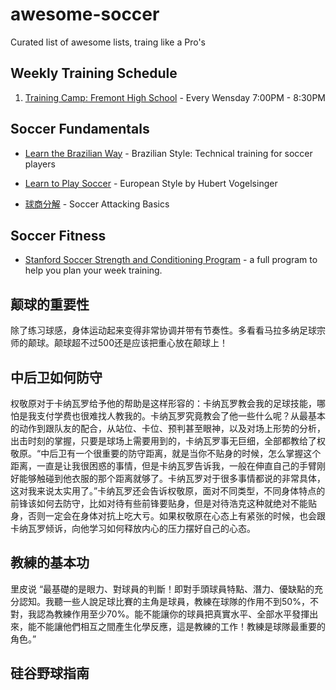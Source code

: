 # awesome-soccer

Curated list of awesome lists, traing like a Pro's

## Weekly Training Schedule
1. [Training Camp: Fremont High School](https://www.google.com/maps/place/Fremont+High+School/@37.3533182,-122.0382673,17z/data=!4m8!1m2!2m1!1sfremont+high+school!3m4!1s0x808fb67f653a3697:0xd9c9e57933775863!8m2!3d37.353891!4d-122.0346795) - Every Wensday 7:00PM - 8:30PM

## Soccer Fundamentals

- [Learn the Brazilian Way](https://www.youtube.com/watch?v=bzjVnj8Gms4) - Brazilian Style: Technical training for soccer players
- [Learn to Play Soccer](https://www.youtube.com/watch?v=uNOpSPkNWUM) - European Style by Hubert Vogelsinger

- [球商分解](https://vimeo.com/209025500) - Soccer Attacking Basics 


## Soccer Fitness
- [Stanford Soccer Strength and Conditioning Program](http://froeberg.com/soccerunited/stanfordfitness.pdf) - a full program to help you plan your week training.

## 颠球的重要性

除了练习球感，身体运动起来变得非常协调并带有节奏性。多看看马拉多纳足球宗师的颠球。颠球超不过500还是应该把重心放在颠球上！ 

## 中后卫如何防守
权敬原对于卡纳瓦罗给予他的帮助是这样形容的：卡纳瓦罗教会我的足球技能，哪怕是我支付学费也很难找人教我的。卡纳瓦罗究竟教会了他一些什么呢？从最基本的动作到跟队友的配合，从站位、卡位、预判甚至眼神，以及对场上形势的分析，出击时刻的掌握，只要是球场上需要用到的，卡纳瓦罗事无巨细，全部都教给了权敬原。“中后卫有一个很重要的防守距离，就是当你不贴身的时候，怎么掌握这个距离，一直是让我很困惑的事情，但是卡纳瓦罗告诉我，一般在伸直自己的手臂刚好能够触碰到他衣服的那个距离就够了。卡纳瓦罗对于很多事情都说的非常具体，这对我来说太实用了。”卡纳瓦罗还会告诉权敬原，面对不同类型，不同身体特点的前锋该如何去防守，比如对待有些前锋要贴身，但是对待浩克这种就绝对不能贴身，否则一定会在身体对抗上吃大亏。如果权敬原在心态上有紧张的时候，也会跟卡纳瓦罗倾诉，向他学习如何释放内心的压力摆好自己的心态。
## 教練的基本功
里皮说 “最基礎的是眼力、對球員的判斷！即對手頭球員特點、潛力、優缺點的充分認知。我聽一些人說足球比賽的主角是球員，教練在球隊的作用不到50%，不對，我認為教練作用至少70%。能不能讓你的球員把真實水平、全部水平發揮出來，能不能讓他們相互之間產生化學反應，這是教練的工作！教練是球隊最重要的角色。”

## 硅谷野球指南
